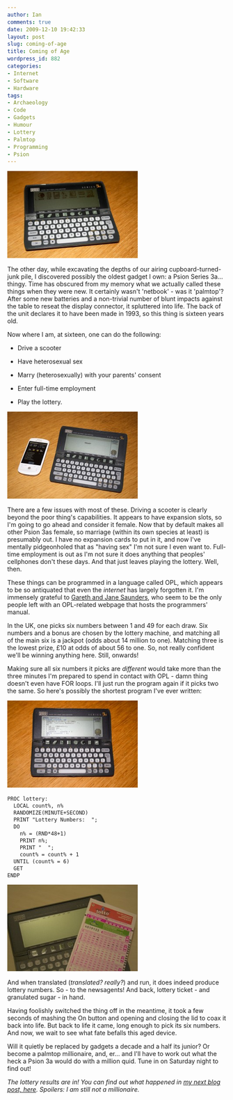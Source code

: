 ```yaml
---
author: Ian
comments: true
date: 2009-12-10 19:42:33
layout: post
slug: coming-of-age
title: Coming of Age
wordpress_id: 882
categories:
- Internet
- Software
- Hardware
tags:
- Archaeology
- Code
- Gadgets
- Humour
- Lottery
- Palmtop
- Programming
- Psion
---
```


[![Yes, she's legal.](/img/blog/2009/12/IMG_0048-300x200.jpg)](/blog/2009/12/IMG_0048.jpg)

The other day, while excavating the depths of our airing cupboard-turned-junk pile, I discovered possibly the oldest gadget I own: a Psion Series 3a... thingy.  Time has obscured from my memory what we actually called these things when they were new.  It certainly wasn't 'netbook' - was it 'palmtop'?  After some new batteries and a non-trivial number of blunt impacts against the table to reseat the display connector, it spluttered into life.  The back of the unit declares it to have been made in 1993, so this thing is sixteen years old.

Now where I am, at sixteen, one can do the following:

  * Drive a scooter

  * Have heterosexual sex

  * Marry (heterosexually) with your parents' consent

  * Enter full-time employment

  * Play the lottery.

[![The Psion 3a, having the decency to look embarrassed next to my cellphone.](/img/blog/2009/12/IMG_0078-300x200.jpg)](/blog/2009/12/IMG_0078.jpg)

There are a few issues with most of these.  Driving a scooter is clearly beyond the poor thing's capabilities.  It appears to have expansion slots, so I'm going to go ahead and consider it female.  Now that by default makes all other Psion 3as female, so marriage (within its own species at least) is presumably out.  I have no expansion cards to put in it, and now I've mentally pidgeonholed that as "having sex" I'm not sure I even want to.  Full-time employment is out as I'm not sure it does anything that peoples' cellphones don't these days.  And that just leaves playing the lottery.  Well, then.

These things can be programmed in a language called OPL, which appears to be so antiquated that even the _internet_ has largely forgotten it.  I'm immensely grateful to [Gareth and Jane Saunders](http://www.garethjmsaunders.co.uk/psion/programming16_opl.html), who seem to be the only people left with an OPL-related webpage that hosts the programmers' manual.

In the UK, one picks six numbers between 1 and 49 for each draw.  Six numbers and a bonus are chosen by the lottery machine, and matching all of the main six is a jackpot (odds about 14 million to one).  Matching three is the lowest prize, £10 at odds of about 56 to one.  So, not really confident we'll be winning anything here.  Still, onwards!

Making sure all six numbers it picks are _different_ would take more than the three minutes I'm prepared to spend in contact with OPL - damn thing doesn't even have FOR loops.  I'll just run the program again if it picks two the same.  So here's possibly the shortest program I've ever written:

[![Eat your heart out, Visual Studio 2008.](/img/blog/2009/12/IMG_0056-300x200.jpg)](/blog/2009/12/IMG_0056.jpg)

    
    PROC lottery:
      LOCAL count%, n%
      RANDOMIZE(MINUTE+SECOND)
      PRINT "Lottery Numbers:  ";
      DO
        n% = (RND*48+1)
        PRINT n%;
        PRINT "  ";
        count% = count% + 1
      UNTIL (count% = 6)
      GET
    ENDP

  

[![The Die is Cast.](/img/blog/2009/12/IMG_0848-300x199.jpg)](/blog/2009/12/IMG_0848.jpg)

And when translated (_translated?  really?_) and run, it does indeed produce lottery numbers.  So - to the newsagents!  And back, lottery ticket - and granulated sugar - in hand.

Having foolishly switched the thing off in the meantime, it took a few seconds of mashing the On button and opening and closing the lid to coax it back into life.  But back to life it came, long enough to pick its six numbers.  And now, we wait to see what fate befalls this aged device.

Will it quietly be replaced by gadgets a decade and a half its junior?  Or become a palmtop millionaire, and, er... and I'll have to work out what the heck a Psion 3a would do with a million quid.  Tune in on Saturday night to find out!

_The lottery results are in!  You can find out what happened in [my next blog post, here](/blog/so-farewell-psion-3a).  Spoilers: I am still not a millionaire._
